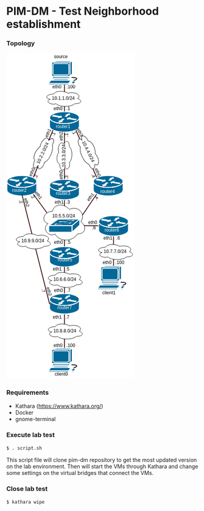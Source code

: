# PIM-DM - Test Neighborhood establishment

### Topology
![topology](topology.png)


### Requirements

- Kathara (https://www.kathara.org/)
- Docker
- gnome-terminal


### Execute lab test


```sh
$ . script.sh
```

This script file will clone pim-dm repository to get the most updated version on the lab environment. Then will start the VMs through Kathara and change some settings on the virtual bridges that connect the VMs.

### Close lab test

```sh
$ kathara wipe
```
